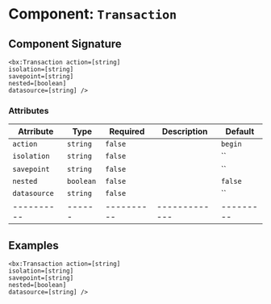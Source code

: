 [comment]: # (Note: This documentation is generated dynamically in the build process.  To modify the contents, change the javadoc on the _invoke method of the Component class)
# Component: `Transaction`



## Component Signature
```
<bx:Transaction action=[string]
isolation=[string]
savepoint=[string]
nested=[boolean]
datasource=[string] />
```
### Attributes

| Atrribute | Type | Required | Description | Default |
|----------|------|----------|-------------|---------|
| `action` | `string` | `false` |  | `begin`|
| `isolation` | `string` | `false` |  | ``|
| `savepoint` | `string` | `false` |  | ``|
| `nested` | `boolean` | `false` |  | `false`|
| `datasource` | `string` | `false` |  | ``|
|----------|------|----------|-------------|---------|



## Examples

```
<bx:Transaction action=[string]
isolation=[string]
savepoint=[string]
nested=[boolean]
datasource=[string] />
```
